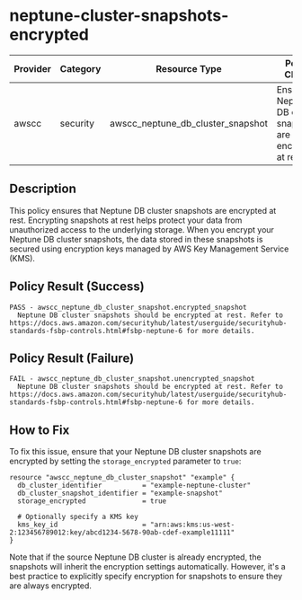 # neptune-cluster-snapshots-encrypted

| Provider | Category | Resource Type | Policy Check | Policy Source |
|----------|----------|--------------|--------------|---------------|
| awscc | security | awscc_neptune_db_cluster_snapshot | Ensure Neptune DB cluster snapshots are encrypted at rest | AWS FSBP Neptune.6 |

## Description

This policy ensures that Neptune DB cluster snapshots are encrypted at rest. Encrypting snapshots at rest helps protect your data from unauthorized access to the underlying storage. When you encrypt your Neptune DB cluster snapshots, the data stored in these snapshots is secured using encryption keys managed by AWS Key Management Service (KMS).

## Policy Result (Success)

```
PASS - awscc_neptune_db_cluster_snapshot.encrypted_snapshot
  Neptune DB cluster snapshots should be encrypted at rest. Refer to https://docs.aws.amazon.com/securityhub/latest/userguide/securityhub-standards-fsbp-controls.html#fsbp-neptune-6 for more details.
```

## Policy Result (Failure)

```
FAIL - awscc_neptune_db_cluster_snapshot.unencrypted_snapshot
  Neptune DB cluster snapshots should be encrypted at rest. Refer to https://docs.aws.amazon.com/securityhub/latest/userguide/securityhub-standards-fsbp-controls.html#fsbp-neptune-6 for more details.
```

## How to Fix

To fix this issue, ensure that your Neptune DB cluster snapshots are encrypted by setting the `storage_encrypted` parameter to `true`:

```hcl
resource "awscc_neptune_db_cluster_snapshot" "example" {
  db_cluster_identifier          = "example-neptune-cluster"
  db_cluster_snapshot_identifier = "example-snapshot"
  storage_encrypted              = true
  
  # Optionally specify a KMS key
  kms_key_id                     = "arn:aws:kms:us-west-2:123456789012:key/abcd1234-5678-90ab-cdef-example11111"
}
```

Note that if the source Neptune DB cluster is already encrypted, the snapshots will inherit the encryption settings automatically. However, it's a best practice to explicitly specify encryption for snapshots to ensure they are always encrypted.
